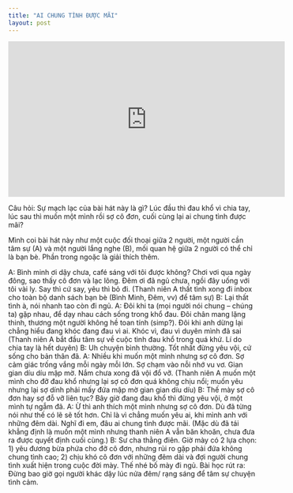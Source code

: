 ```yaml
---
title: "AI CHUNG TÌNH ĐƯỢC MÃI"
layout: post
---
```

<iframe width="560" height="315" src="https://youtu.be/embed/Wi9E6q2KkM0" frameborder="0" allow="accelerometer; autoplay; clipboard-write; encrypted-media; gyroscope; picture-in-picture" allowfullscreen></iframe>

Câu hỏi: Sự mạch lạc của bài hát này là gì? Lúc đầu thì đau khổ vì chia tay, lúc sau thì muốn một mình rồi sợ cô đơn, cuối cùng lại ai chung tình được mãi?

Mình coi bài hát này như một cuộc đối thoại giữa 2 người, một người cần tâm sự (A) và một người lắng nghe (B), mối quan hệ giữa 2 người có thể chỉ là bạn bè. Phần trong ngoặc là giải thích thêm.

A: Bình minh ơi dậy chưa, café sáng với tôi được không? Chơi vơi qua ngày đông, sao thấy cô đơn và lạc lõng. Đêm ơi đã ngủ chưa, ngồi đây uống với tôi vài ly. Say thì cứ say, yêu thì bỏ đi. (Thanh niên A thất tình xong đi inbox cho toàn bộ danh sách bạn bè (Bình Minh, Đêm, vv) để tâm sự)
B: Lại thất tình à, nói nhanh tao còn đi ngủ.
A: Đôi khi ta (mọi người nói chung – chúng ta) gặp nhau, để dạy nhau cách sống trong khổ đau. Đôi chân mang lặng thinh, thương một người không hề toan tính (simp?). Đôi khi anh dừng lại chẳng hiểu đang khóc đang đau vì ai. Khóc vì, đau vì duyên mình đã sai (Thanh niên A bắt đầu tâm sự về cuộc tình đau khổ trong quá khứ. Lí do chia tay là hết duyên)
B: Uh chuyện bình thường. Tốt nhất đừng yêu vội, cứ sống cho bản thân đã.
A: Nhiều khi muốn một mình nhưng sợ cô đơn. Sợ cảm giác trống vắng mỗi ngày mỗi lớn. Sợ chạm vào nỗi nhớ vu vơ. Gian gian díu díu mập mờ. Nắm chưa xong đã vội đổ vỡ. (Thanh niên A muốn một mình cho đỡ đau khổ nhưng lại sợ cô đơn quá không chịu nổi; muốn yêu nhưng lại sợ dính phải mấy đứa mập mờ gian gian díu díu)
B: Thế mày sợ cô đơn hay sợ đỗ vỡ liên tục? Bây giờ đang đau khổ thì đừng yêu vội, ở một mình tự ngẫm đã.
A: Ừ thì anh thích một mình nhưng sợ cô đơn. Dù đã từng nói như thế có lẽ sẽ tốt hơn. Chỉ là vì chẳng muốn yêu ai, khi mình anh với những đêm dài. Nghĩ đi em, đâu ai chung tình được mãi. (Mặc dù đã tái khẳng định là muốn một mình nhưng thanh niên A vẫn băn khoăn, chưa đưa ra được quyết định cuối cùng.)
B: Sư cha thằng điên. Giờ mày có 2 lựa chọn: 1) yêu đương bừa phứa cho đỡ cô đơn, nhưng rủi ro gặp phải đứa không chung tình cao; 2) chịu khó cô đơn với những đêm dài và đợi người chung tình xuất hiện trong cuộc đời mày. Thế nhé bố mày đi ngủ.
Bài học rút ra: Đừng bao giờ gọi người khác dậy lúc nửa đêm/ rạng sáng để tâm sự chuyện tình cảm.